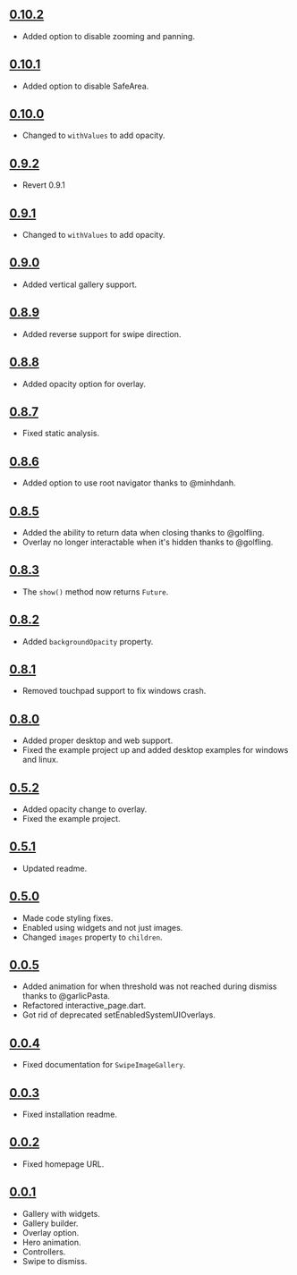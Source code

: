 ## [0.10.2](https://github.com/dbilgin/swipe_image_gallery/releases/tag/v0.10.2)

- Added option to disable zooming and panning.

## [0.10.1](https://github.com/dbilgin/swipe_image_gallery/releases/tag/v0.10.1)

- Added option to disable SafeArea.

## [0.10.0](https://github.com/dbilgin/swipe_image_gallery/releases/tag/v0.10.0)

- Changed to `withValues` to add opacity.

## [0.9.2](https://github.com/dbilgin/swipe_image_gallery/releases/tag/v0.9.2)

- Revert 0.9.1

## [0.9.1](https://github.com/dbilgin/swipe_image_gallery/releases/tag/v0.9.1)

- Changed to `withValues` to add opacity.

## [0.9.0](https://github.com/dbilgin/swipe_image_gallery/releases/tag/v0.9.0)

- Added vertical gallery support.

## [0.8.9](https://github.com/dbilgin/swipe_image_gallery/releases/tag/v0.8.9)

- Added reverse support for swipe direction.

## [0.8.8](https://github.com/dbilgin/swipe_image_gallery/releases/tag/v0.8.8)

- Added opacity option for overlay.

## [0.8.7](https://github.com/dbilgin/swipe_image_gallery/releases/tag/v0.8.7)

- Fixed static analysis.

## [0.8.6](https://github.com/dbilgin/swipe_image_gallery/releases/tag/v0.8.6)

- Added option to use root navigator thanks to @minhdanh.

## [0.8.5](https://github.com/dbilgin/swipe_image_gallery/releases/tag/v0.8.5)

- Added the ability to return data when closing thanks to @golfling.
- Overlay no longer interactable when it's hidden thanks to @golfling.

## [0.8.3](https://github.com/dbilgin/swipe_image_gallery/releases/tag/v0.8.3)

- The `show()` method now returns `Future`.

## [0.8.2](https://github.com/dbilgin/swipe_image_gallery/releases/tag/v0.8.2)

- Added `backgroundOpacity` property.

## [0.8.1](https://github.com/dbilgin/swipe_image_gallery/releases/tag/v0.8.1)

- Removed touchpad support to fix windows crash.

## [0.8.0](https://github.com/dbilgin/swipe_image_gallery/releases/tag/v0.8.0)

- Added proper desktop and web support.
- Fixed the example project up and added desktop examples for windows and linux.

## [0.5.2](https://github.com/dbilgin/swipe_image_gallery/releases/tag/v0.5.2)

- Added opacity change to overlay.
- Fixed the example project.

## [0.5.1](https://github.com/dbilgin/swipe_image_gallery/releases/tag/v0.5.1)

- Updated readme.

## [0.5.0](https://github.com/dbilgin/swipe_image_gallery/releases/tag/v0.5.0)

- Made code styling fixes.
- Enabled using widgets and not just images.
- Changed `images` property to `children`.

## [0.0.5](https://github.com/dbilgin/swipe_image_gallery/releases/tag/v0.0.5)

- Added animation for when threshold was not reached during dismiss thanks to @garlicPasta.
- Refactored interactive_page.dart.
- Got rid of deprecated setEnabledSystemUIOverlays.

## [0.0.4](https://github.com/dbilgin/swipe_image_gallery/releases/tag/v0.0.4)

- Fixed documentation for `SwipeImageGallery`.

## [0.0.3](https://github.com/dbilgin/swipe_image_gallery/releases/tag/v0.0.3)

- Fixed installation readme.

## [0.0.2](https://github.com/dbilgin/swipe_image_gallery/releases/tag/v0.0.2)

- Fixed homepage URL.

## [0.0.1](https://github.com/dbilgin/swipe_image_gallery/releases/tag/v0.0.1)

- Gallery with widgets.
- Gallery builder.
- Overlay option.
- Hero animation.
- Controllers.
- Swipe to dismiss.
